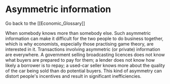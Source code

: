 # Asymmetric information

Go back to the [[Economic_Glossary]]


When somebody knows more than somebody else. Such asymmetric information can make it difficult for the two people to do business together, which is why economists, especially those practising game theory, are interested in it. Transactions involving asymmetric (or private) information are everywhere. A government selling broadcasting licences does not know what buyers are prepared to pay for them; a lender does not know how likely a borrower is to repay; a used-car seller knows more about the quality of the car being sold than do potential buyers. This kind of asymmetry can distort people's incentives and result in significant inefficiencies.

